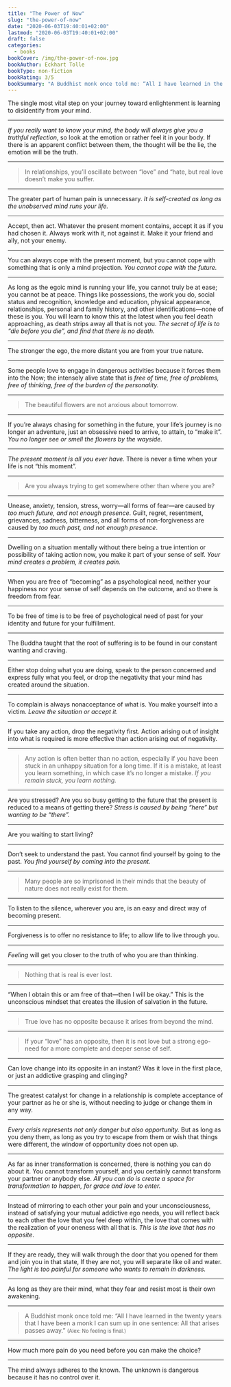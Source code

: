 ```yaml
---
title: "The Power of Now"
slug: "the-power-of-now"
date: "2020-06-03T19:40:01+02:00"
lastmod: "2020-06-03T19:40:01+02:00"
draft: false
categories:
  - books
bookCover: /img/the-power-of-now.jpg
bookAuthor: Eckhart Tolle
bookType: non-fiction
bookRating: 3/5
bookSummary: "A Buddhist monk once told me: “All I have learned in the twenty years that I have been a monk I can sum up in one sentence: All that arises passes away.”"
---
```


The single most vital step on your journey toward enlightenment is learning to disidentify from your mind.

---

_If you really want to know your mind, the body will always give you a truthful reflection_, so look at the emotion or rather feel it in your body. If there is an apparent conflict between them, the thought will be the lie, the emotion will be the truth.

---

> In relationships, you’ll oscillate between “love” and “hate, but real love doesn’t make you suffer.

---

The greater part of human pain is unnecessary. _It is self-created as long as the unobserved mind runs your life._

---

Accept, then act. Whatever the present moment contains, accept it as if you had chosen it. Always work with it, not against it. Make it your friend and ally, not your enemy.

---

You can always cope with the present moment, but you cannot cope with something that is only a mind projection. _You cannot cope with the future._

---

As long as the egoic mind is running your life, you cannot truly be at ease; you cannot be at peace. Things like possessions, the work you do, social status and recognition, knowledge and education, physical appearance, relationships, personal and family history, and other identifications—none of these is you. You will learn to know this at the latest when you feel death approaching, as death strips away all that is not you. _The secret of life is to “die before you die”, and find that there is no death._

---

The stronger the ego, the more distant you are from your true nature.

---

Some people love to engage in dangerous activities because it forces them into the Now; the intensely alive state that is _free of time, free of problems, free of thinking, free of the burden of the personality._

---

> The beautiful flowers are not anxious about tomorrow.

---

If you’re always chasing for something in the future, your life’s journey is no longer an adventure, just an obsessive need to arrive, to attain, to “make it”. _You no longer see or smell the flowers by the wayside._

---

_The present moment is all you ever have._ There is never a time when your life is not “this moment”.

---

> Are you always trying to get somewhere other than where you are?

---

Unease, anxiety, tension, stress, worry—all forms of fear—are caused by _too much future, and not enough presence_. Guilt, regret, resentment, grievances, sadness, bitterness, and all forms of non-forgiveness are caused by _too much past, and not enough presence_.

---

Dwelling on a situation mentally without there being a true intention or possibility of taking action now, you make it part of your sense of self. _Your mind creates a problem, it creates pain._

---

When you are free of “becoming” as a psychological need, neither your happiness nor your sense of self depends on the outcome, and so there is freedom from fear.

---

To be free of time is to be free of psychological need of past for your identity and future for your fulfillment.

---

The Buddha taught that the root of suffering is to be found in our constant wanting and craving.

---

Either stop doing what you are doing, speak to the person concerned and express fully what you feel, or drop the negativity that your mind has created around the situation.

---

To complain is always nonacceptance of what is. You make yourself into a victim. _Leave the situation or accept it._

---

If you take any action, drop the negativity first. Action arising out of insight into what is required is more effective than action arising out of negativity.

---

> Any action is often better than no action, especially if you have been stuck in an unhappy situation for a long time. If it is a mistake, at least you learn something, in which case it’s no longer a mistake. _If you remain stuck, you learn nothing._

---

Are you stressed? Are you so busy getting to the future that the present is reduced to a means of getting there? _Stress is caused by being “here” but wanting to be “there”._

---

Are you waiting to start living?

---

Don’t seek to understand the past. You cannot find yourself by going to the past. _You find yourself by coming into the present._ 

---

> Many people are so imprisoned in their minds that the beauty of nature does not really exist for them.

---

To listen to the silence, wherever you are, is an easy and direct way of becoming present.

---

Forgiveness is to offer no resistance to life; to allow life to live through you.

---

_Feeling_ will get you closer to the truth of who you are than thinking.

---

> Nothing that is real is ever lost.

---

“When I obtain this or am free of that—then I will be okay.” This is the unconscious mindset that creates the illusion of salvation in the future.

---

> True love has no opposite because it arises from beyond the mind.

---

> If your “love” has an opposite, then it is not love but a strong ego-need for a more complete and deeper sense of self.

---

Can love change into its opposite in an instant? Was it love in the first place, or just an addictive grasping and clinging?

---

The greatest catalyst for change in a relationship is complete acceptance of your partner as he or she is, without needing to judge or change them in any way.

---

_Every crisis represents not only danger but also opportunity._ But as long as you deny them, as long as you try to escape from them or wish that things were different, the window of opportunity does not open up.

---

As far as inner transformation is concerned, there is nothing you can do about it. You cannot transform yourself, and you certainly cannot transform your partner or anybody else. _All you can do is create a space for transformation to happen, for grace and love to enter._

---

Instead of mirroring to each other your pain and your unconsciousness, instead of satisfying your mutual addictive ego needs, you will reflect back to each other the love that you feel deep within, the love that comes with the realization of your oneness with all that is. _This is the love that has no opposite_.

---

If they are ready, they will walk through the door that you opened for them and join you in that state, If they are not, you will separate like oil and water. _The light is too painful for someone who wants to remain in darkness._

---

As long as they are their mind, what they fear and resist most is their own awakening.

---

> A Buddhist monk once told me: “All I have learned in the twenty years that I have been a monk I can sum up in one sentence: All that arises passes away.” <small>(Alex: No feeling is final.)</small>

---

How much more pain do you need before you can make the choice?

---

The mind always adheres to the known. The unknown is dangerous because it has no control over it.